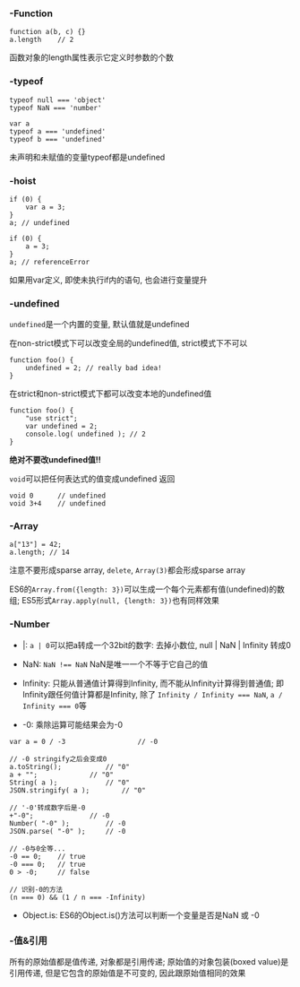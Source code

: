 ### -Function
```
function a(b, c) {}
a.length    // 2
```
函数对象的length属性表示它定义时参数的个数

### -typeof
```
typeof null === 'object'
typeof NaN === 'number'
```

```
var a
typeof a === 'undefined'
typeof b === 'undefined'
```
未声明和未赋值的变量typeof都是undefined

### -hoist
```
if (0) {
    var a = 3;
}
a; // undefined
```

```
if (0) {
    a = 3;
}
a; // referenceError
```

如果用var定义, 即使未执行if内的语句, 也会进行变量提升

### -undefined
`undefined`是一个内置的变量, 默认值就是undefined

在non-strict模式下可以改变全局的undefined值, strict模式下不可以
```
function foo() {
	undefined = 2; // really bad idea!
}
```

在strict和non-strict模式下都可以改变本地的undefined值
```
function foo() {
	"use strict";
	var undefined = 2;
	console.log( undefined ); // 2
}
```

**绝对不要改undefined值!!**

`void`可以把任何表达式的值变成undefined 返回
```
void 0      // undefined
void 3+4    // undefined
```

### -Array
```
a["13"] = 42;
a.length; // 14
```

注意不要形成sparse array, `delete`, `Array(3)`都会形成sparse array

ES6的`Array.from({length: 3})`可以生成一个每个元素都有值(undefined)的数组; ES5形式`Array.apply(null, {length: 3})`也有同样效果

### -Number
- |: `a | 0`可以把a转成一个32bit的数字: 去掉小数位, null | NaN | Infinity 转成0

- NaN: `NaN !== NaN` NaN是唯一一个不等于它自己的值

- Infinity: 只能从普通值计算得到Infinity, 而不能从Infinity计算得到普通值; 即Infinity跟任何值计算都是Infinity, 除了 `Infinity / Infinity === NaN`, `a / Infinity === 0`等

- -0: 乘除运算可能结果会为-0
```
var a = 0 / -3                  // -0

// -0 stringify之后会变成0
a.toString();			// "0"
a + "";				// "0"
String( a );			// "0"
JSON.stringify( a );		// "0"

// '-0'转成数字后是-0
+"-0";				// -0
Number( "-0" );			// -0
JSON.parse( "-0" );		// -0

// -0与0全等...
-0 == 0;	// true
-0 === 0;	// true
0 > -0;		// false

// 识别-0的方法
(n === 0) && (1 / n === -Infinity)
```
- Object.is: ES6的Object.is()方法可以判断一个变量是否是NaN 或 -0

### -值&引用
所有的原始值都是值传递, 对象都是引用传递; 原始值的对象包装(boxed value)是引用传递, 但是它包含的原始值是不可变的, 因此跟原始值相同的效果
